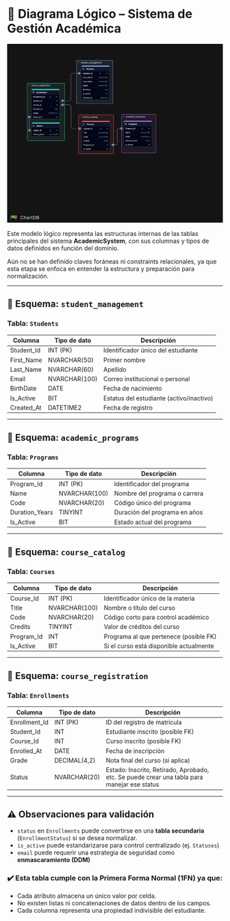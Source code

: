 # 🧠 Diagrama Lógico – Sistema de Gestión Académica

![Diagrama Logico](img/diagrama_logico.png)

Este modelo lógico representa las estructuras internas de las tablas principales del sistema **AcademicSystem**, con sus columnas y tipos de datos definidos en función del dominio.

Aún no se han definido claves foráneas ni constraints relacionales, ya que esta etapa se enfoca en entender la estructura y preparación para normalización.

---

## 🧾 Esquema: `student_management`

### Tabla: `Students`

| Columna    | Tipo de dato  | Descripción                             |
|------------|---------------|-----------------------------------------|
| Student_Id | INT (PK)      | Identificador único del estudiante      |
| First_Name | NVARCHAR(50)  | Primer nombre                           |
| Last_Name  | NVARCHAR(60)  | Apellido                        |
| Email      | NVARCHAR(100) | Correo institucional o personal         |
| BirthDate  | DATE          | Fecha de nacimiento                     |
| Is_Active  | BIT           | Estatus del estudiante (activo/inactivo) |
| Created_At | DATETIME2     | Fecha de registro                       |

---

## 🧾 Esquema: `academic_programs`

### Tabla: `Programs`

| Columna        | Tipo de dato     | Descripción                            |
|----------------|------------------|----------------------------------------|
| Program_Id     | INT (PK)         | Identificador del programa             |
| Name           | NVARCHAR(100)    | Nombre del programa o carrera          |
| Code           | NVARCHAR(20)     | Código único del programa              |
| Duration_Years | TINYINT          | Duración del programa en años          |
| Is_Active      | BIT              | Estado actual del programa             |

---

## 🧾 Esquema: `course_catalog`

### Tabla: `Courses`

| Columna    | Tipo de dato     | Descripción                                 |
|------------|------------------|---------------------------------------------|
| Course_Id  | INT (PK)         | Identificador único de la materia           |
| Title      | NVARCHAR(100)    | Nombre o título del curso                   |
| Code       | NVARCHAR(20)     | Código corto para control académico         |
| Credits    | TINYINT          | Valor de créditos del curso                 |
| Program_Id | INT              | Programa al que pertenece (posible FK)      |
| Is_Active  | BIT              | Si el curso está disponible actualmente     |

---

## 🧾 Esquema: `course_registration`

### Tabla: `Enrollments`

| Columna       | Tipo de dato     | Descripción                                                                                 |
|---------------|------------------|---------------------------------------------------------------------------------------------|
| Enrollment_Id | INT (PK)         | ID del registro de matrícula                                                                |
| Student_Id    | INT              | Estudiante inscrito (posible FK)                                                            |
| Course_Id     | INT              | Curso inscrito (posible FK)                                                                 |
| Enrolled_At   | DATE             | Fecha de inscripción                                                                        |
| Grade         | DECIMAL(4,2)     | Nota final del curso (si aplica)                                                            |
| Status        | NVARCHAR(20)     | Estado: Inscrito, Retirado, Aprobado, etc. Se puede crear una tabla para manejar ese status |

---

## ⚠️ Observaciones para validación

- `status` en `Enrollments` puede convertirse en una **tabla secundaria** (`EnrollmentStatus`) si se desea normalizar.
- `is_active` puede estandarizarse para control centralizado (ej. `Statuses`)
- `email` puede requerir una estrategia de seguridad como **enmascaramiento (DDM)**

### ✔️ Esta tabla cumple con la Primera Forma Normal (1FN) ya que:
- Cada atributo almacena un único valor por celda.
- No existen listas ni concatenaciones de datos dentro de los campos.
- Cada columna representa una propiedad indivisible del estudiante.